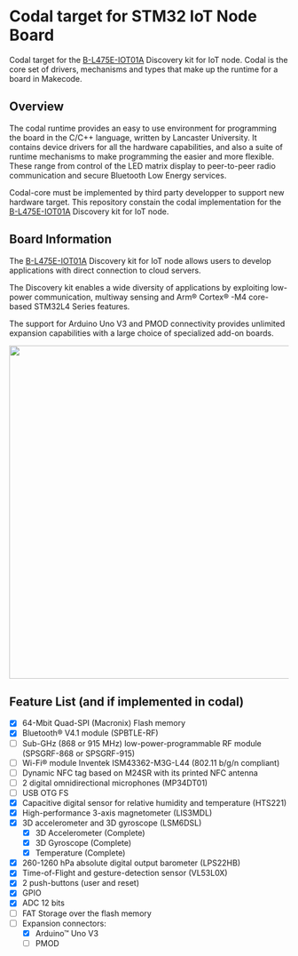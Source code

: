 # Codal target for STM32 IoT Node Board

Codal target for the [B-L475E-IOT01A](http://www.st.com/en/evaluation-tools/b-l475e-iot01a.html) Discovery kit for IoT node. Codal is the core set of drivers, mechanisms and types that make up the runtime for a board in Makecode.

## Overview

The codal runtime provides an easy to use environment for programming the board in the C/C++ language, written by Lancaster University. It contains device drivers for all the hardware capabilities, and also a suite of runtime mechanisms to make programming the easier and more flexible. These range from control of the LED matrix display to peer-to-peer radio communication and secure Bluetooth Low Energy services.

Codal-core must be implemented by third party developper to support new hardware target. This repository constain the codal implementation for the [B-L475E-IOT01A](http://www.st.com/en/evaluation-tools/b-l475e-iot01a.html) Discovery kit for IoT node.

## Board Information  

The [B-L475E-IOT01A](http://www.st.com/en/evaluation-tools/b-l475e-iot01a.html) Discovery kit for IoT node allows users to develop applications with direct connection to cloud servers.

The Discovery kit enables a wide diversity of applications by exploiting low-power communication, multiway sensing and Arm® Cortex® -M4 core-based STM32L4 Series features.

The support for Arduino Uno V3 and PMOD connectivity provides unlimited expansion capabilities with a large choice of specialized add-on boards.

<img src="https://pxt.azureedge.net/blob/7490df2fec08171c631b815eac97dae0dae5a8a0//static/boards/stm32-iot-node/board.simplified.svg" width="600px" />

## Feature List (and if implemented in codal)

- [x] 64-Mbit Quad-SPI (Macronix) Flash memory
- [x] Bluetooth® V4.1 module (SPBTLE-RF)
- [ ] Sub-GHz (868 or 915 MHz) low-power-programmable RF module (SPSGRF-868 or SPSGRF-915)
- [ ] Wi-Fi® module Inventek ISM43362-M3G-L44 (802.11 b/g/n compliant)
- [ ] Dynamic NFC tag based on M24SR with its printed NFC antenna
- [ ] 2 digital omnidirectional microphones (MP34DT01)
- [ ] USB OTG FS
- [x] Capacitive digital sensor for relative humidity and temperature (HTS221)
- [x] High-performance 3-axis magnetometer (LIS3MDL)
- [x] 3D accelerometer and 3D gyroscope (LSM6DSL)
  - [x] 3D Accelerometer (Complete)
  - [x] 3D Gyroscope (Complete)
  - [x] Temperature (Complete)
- [x] 260-1260 hPa absolute digital output barometer (LPS22HB)
- [x] Time-of-Flight and gesture-detection sensor (VL53L0X)
- [x] 2 push-buttons (user and reset)
- [x] GPIO
- [x] ADC 12 bits
- [ ] FAT Storage over the flash memory
- [ ] Expansion connectors:
  - [x] Arduino™ Uno V3
  - [ ] PMOD